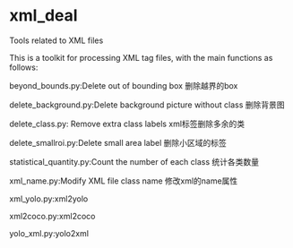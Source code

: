 # xml_deal
Tools related to XML files

This is a toolkit for processing XML tag files, with the main functions as follows: 

beyond_bounds.py:Delete out of bounding box  删除越界的box

delete_background.py:Delete background picture without class 删除背景图

delete_class.py: Remove extra class labels xml标签删除多余的类

delete_smallroi.py:Delete small area label 删除小区域的标签

statistical_quantity.py:Count the number of each class 统计各类数量

xml_name.py:Modify XML file class name  修改xml的name属性

xml_yolo.py:xml2yolo

xml2coco.py:xml2coco

yolo_xml.py:yolo2xml

